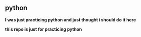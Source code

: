 ## python
**I was just practicing python and just thought i should do it here**

**this repo is just for practicing python**
